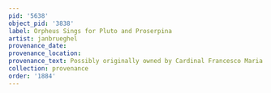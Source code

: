 ```yaml
---
pid: '5638'
object_pid: '3838'
label: Orpheus Sings for Pluto and Proserpina
artist: janbrueghel
provenance_date:
provenance_location:
provenance_text: Possibly originally owned by Cardinal Francesco Maria del Monte
collection: provenance
order: '1884'
---
```

